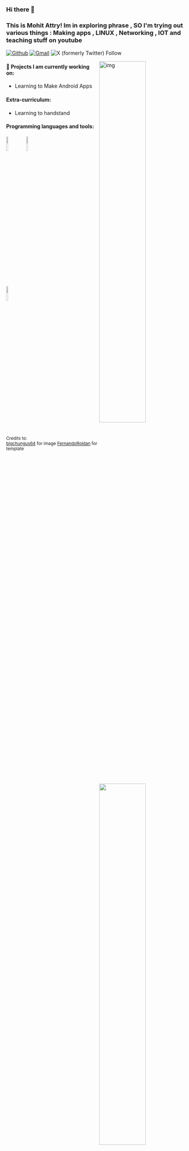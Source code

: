 ### Hi there 👋 
### This is Mohit Attry! Im in exploring phrase , SO I'm trying out various things : Making apps , LINUX , Networking , IOT and teaching stuff on youtube

[![Github](https://img.shields.io/badge/-Github-000?style=flat&logo=Github&logoColor=white)](https://github.com/mohitsatr)
[![Gmail](https://img.shields.io/badge/-Gmail-c14438?style=flat&logo=Gmail&logoColor=white)](mailto:Mohit.Sharma.atrrmohit@gmail.com)
![X (formerly Twitter) Follow](https://img.shields.io/twitter/follow/mohitsatr)

<img align="right" alt="img" src="https://github.com/mohitsatr/mohitsatr/assets/89310870/5f087437-8788-4b57-890b-3012d807bc6d" width="50%" height="auto" />




#### 🌱 Projects I am currently working on: 
- Learning to Make Android Apps    
  

#### Extra-curriculum:
- Learning to handstand


#### Programming languages and tools: 
<p>
	<img width="50%" align="right" src="https://github-readme-stats.vercel.app/api?username=mohitsatr&show_icons=true&hide_border=true" />

<code><img width="10%" src="https://www.vectorlogo.zone/logos/java/java-ar21.svg"></code>
<code><img width="10%" src="https://www.vectorlogo.zone/logos/python/python-ar21.svg"></code>

<code><img width="10%" src="https://www.vectorlogo.zone/logos/git-scm/git-scm-ar21.svg"></code>
</p>


<sub>Credits to: <br/>[bigchungus64](https://unsplash.com/@bigchungus64) for image 
[FernandoRoldan](https://github.com/FernandoRoldan93/FernandoRoldan93/) for template</sub>
